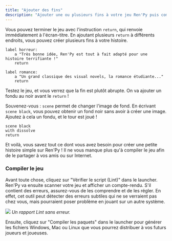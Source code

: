 ```yaml
---
title: "Ajouter des fins"
description: "Ajouter une ou plusieurs fins à votre jeu Ren'Py puis compilez-le pour le partager."
---
```


Vous pouvez terminer le jeu avec l'instruction `return`, qui renvoie immédiatement à l'écran-titre. En ajoutant plusieurs `return` à différents endroits, vous pouvez créer plusieurs fins à votre histoire.

```renpy
label horreur:
    a "Très bonne idée, Ren'Py est tout à fait adapté pour une histoire terrifiante !"
    return

label romance:
    a "Un grand classique des visual novels, la romance étudiante..."
    return
```

Testez le jeu, et vous verrez que la fin est plutôt abrupte. On va ajouter un fondu au noir avant le `return` !

Souvenez-vous : `scene` permet de changer l'image de fond. En écrivant `scene black`, vous pouvez obtenir un fond noir sans avoir à créer une image. Ajoutez à cela un fondu, et le tour est joué !

```renpy
scene black
with dissolve
return
```

Et voilà, vous savez tout ce dont vous avez besoin pour créer une petite histoire simple sur Ren'Py ! Il ne vous manque plus qu'à compiler le jeu afin de le partager à vos amis ou sur Internet.

### Compiler le jeu

Avant toute chose, cliquez sur "Vérifier le script (Lint)" dans le launcher. Ren'Py va ensuite scanner votre jeu et afficher un compte-rendu. S'il contient des erreurs, assurez-vous de les comprendre et de les régler. En effet, cet outil peut détecter des erreurs subtiles qui ne se verraient pas chez vous, mais pourraient poser problème en jouant sur un autre système.

![](./lint-report.png)
*Un rapport Lint sans erreur.*

Ensuite, cliquez sur "Compiler les paquets" dans le launcher pour générer les fichiers Windows, Mac ou Linux que vous pourrez distribuer à vos futurs joueurs et joueuses.
